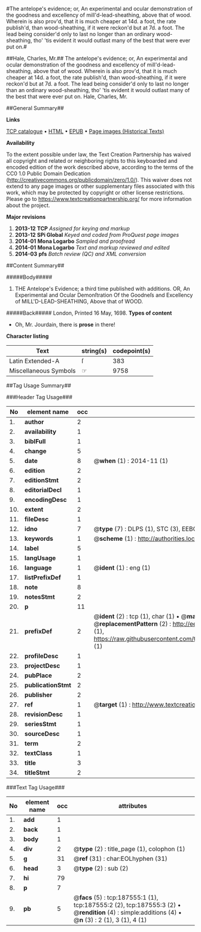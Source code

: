#The  antelope's evidence; or, An experimental and ocular demonstration of the goodness and excellency of mill'd-lead-sheathing, above that of wood. Wherein is also prov'd, that it is much cheaper at 14d. a foot, the rate publish'd, than wood-sheathing, if it were reckon'd but at 7d. a foot. The lead being consider'd only to last no longer than an ordinary wood-sheathing, tho' 'tis evident it would outlast many of the best that were ever put on.#

##Hale, Charles, Mr.##
The  antelope's evidence; or, An experimental and ocular demonstration of the goodness and excellency of mill'd-lead-sheathing, above that of wood. Wherein is also prov'd, that it is much cheaper at 14d. a foot, the rate publish'd, than wood-sheathing, if it were reckon'd but at 7d. a foot. The lead being consider'd only to last no longer than an ordinary wood-sheathing, tho' 'tis evident it would outlast many of the best that were ever put on.
Hale, Charles, Mr.

##General Summary##

**Links**

[TCP catalogue](http://www.ota.ox.ac.uk/tcp/)  • 
[HTML](http://tei.it.ox.ac.uk/tcp/Texts-HTML/free/B23/B23838.html)  • 
[EPUB](http://tei.it.ox.ac.uk/tcp/Texts-EPUB/free/B23/B23838.epub) • 
[Page images (Historical Texts)](https://historicaltexts.jisc.ac.uk/eebo-99886627e)

**Availability**

To the extent possible under law, the Text Creation Partnership has waived all copyright and related or neighboring rights to this keyboarded and encoded edition of the work described above, according to the terms of the CC0 1.0 Public Domain Dedication (http://creativecommons.org/publicdomain/zero/1.0/). This waiver does not extend to any page images or other supplementary files associated with this work, which may be protected by copyright or other license restrictions. Please go to https://www.textcreationpartnership.org/ for more information about the project.

**Major revisions**

1. __2013-12__ __TCP__ *Assigned for keying and markup*
1. __2013-12__ __SPi Global__ *Keyed and coded from ProQuest page images*
1. __2014-01__ __Mona Logarbo__ *Sampled and proofread*
1. __2014-01__ __Mona Logarbo__ *Text and markup reviewed and edited*
1. __2014-03__ __pfs__ *Batch review (QC) and XML conversion*

##Content Summary##

#####Body#####

1. THE Antelope's Evidence; a third time published with additions. OR, An Experimental and Ocular Demonſtration Of the Goodneſs and Excellency of MILL'D-LEAD-SHEATHING, Above that of WOOD.

#####Back#####
London, Printed 16 May, 1698.
**Types of content**

  * Oh, Mr. Jourdain, there is **prose** in there!

**Character listing**


|Text|string(s)|codepoint(s)|
|---|---|---|
|Latin Extended-A|ſ|383|
|Miscellaneous Symbols|☞|9758|

##Tag Usage Summary##

###Header Tag Usage###

|No|element name|occ|attributes|
|---|---|---|---|
|1.|__author__|2||
|2.|__availability__|1||
|3.|__biblFull__|1||
|4.|__change__|5||
|5.|__date__|8| @__when__ (1) : 2014-11 (1)|
|6.|__edition__|2||
|7.|__editionStmt__|2||
|8.|__editorialDecl__|1||
|9.|__encodingDesc__|1||
|10.|__extent__|2||
|11.|__fileDesc__|1||
|12.|__idno__|7| @__type__ (7) : DLPS (1), STC (3), EEBO-CITATION (1), PROQUEST (1), VID (1)|
|13.|__keywords__|1| @__scheme__ (1) : http://authorities.loc.gov/ (1)|
|14.|__label__|5||
|15.|__langUsage__|1||
|16.|__language__|1| @__ident__ (1) : eng (1)|
|17.|__listPrefixDef__|1||
|18.|__note__|8||
|19.|__notesStmt__|2||
|20.|__p__|11||
|21.|__prefixDef__|2| @__ident__ (2) : tcp (1), char (1)  •  @__matchPattern__ (2) : ([0-9\-]+):([0-9IVX]+) (1), (.+) (1)  •  @__replacementPattern__ (2) : http://eebo.chadwyck.com/downloadtiff?vid=$1&page=$2 (1), https://raw.githubusercontent.com/textcreationpartnership/Texts/master/tcpchars.xml#$1 (1)|
|22.|__profileDesc__|1||
|23.|__projectDesc__|1||
|24.|__pubPlace__|2||
|25.|__publicationStmt__|2||
|26.|__publisher__|2||
|27.|__ref__|1| @__target__ (1) : http://www.textcreationpartnership.org/docs/. (1)|
|28.|__revisionDesc__|1||
|29.|__seriesStmt__|1||
|30.|__sourceDesc__|1||
|31.|__term__|2||
|32.|__textClass__|1||
|33.|__title__|3||
|34.|__titleStmt__|2||


###Text Tag Usage###

|No|element name|occ|attributes|
|---|---|---|---|
|1.|__add__|1||
|2.|__back__|1||
|3.|__body__|1||
|4.|__div__|2| @__type__ (2) : title_page (1), colophon (1)|
|5.|__g__|31| @__ref__ (31) : char:EOLhyphen (31)|
|6.|__head__|3| @__type__ (2) : sub (2)|
|7.|__hi__|79||
|8.|__p__|7||
|9.|__pb__|5| @__facs__ (5) : tcp:187555:1 (1), tcp:187555:2 (2), tcp:187555:3 (2)  •  @__rendition__ (4) : simple:additions (4)  •  @__n__ (3) : 2 (1), 3 (1), 4 (1)|
